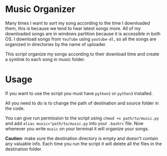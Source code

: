 # Music Organizer
Many times I want to sort my song according to the time I downloaded them, this is because we tend to 
hear latest songs more.
All of my downloaded songs are in windows partition because it is accessible in both OS. 
I download songs from `YouTube` using `youtube-dl`, so all the songs are organized in directories by the name of uploader.

This script organize my songs according to their download time and create a symlink to each song in music folder.

# Usage
If you want to use the script you must have `python2` or `python3` installed.

All you need to do is to change the path of destination and source folder in the code.

You can give run permission to the script using `chmod +x path/to/music.py` and 
add `alias music="path/to/music.py` into your `.bashrc` file.
Now whenever you write `music` on your terminal it will organize your songs.

**Caution**: make sure the destination directory is empty and doesn't contain any valuable info.
Each time you run the script it will delete all the files in the destination folder.